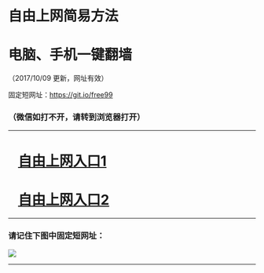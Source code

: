 ﻿# 自由上网简易方法

# 电脑、手机一键翻墙

（2017/10/09 更新，网址有效）

固定短网址：https://git.io/free99

### （微信如打不开，请转到浏览器打开）


***





# &nbsp;&nbsp; <a href="http://ft2673723946.fwq-tz-1001.info/fwqtz01.html?t=10090017203 " target="_blank">自由上网入口1</a>
# &nbsp;&nbsp; <a href="http://ft2741431211.fwq-tz-1002.info/fwqtz02.html?t=100900120077 " target="_blank">自由上网入口2</a>
***

### 请记住下图中固定短网址：

<img src="https://s3-us-west-2.amazonaws.com/fwq-1001/yjfq-20170905okok.png" /> 


***

